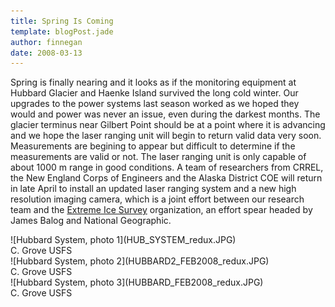 ```yaml
---
title: Spring Is Coming
template: blogPost.jade
author: finnegan
date: 2008-03-13
---
```


Spring is finally nearing and it looks as if the monitoring equipment at Hubbard Glacier and Haenke Island survived the long cold winter.
Our upgrades to the power systems last season worked as we hoped they would and power was never an issue, even during the darkest months.
The glacier terminus near Gilbert Point should be at a point where it is advancing and we hope the laser ranging unit will begin to return valid data very soon.
Measurements are begining to appear but difficult to determine if the measurements are valid or not.
The laser ranging unit is only capable of about 1000 m range in good conditions.
A team of researchers from CRREL, the New England Corps of Engineers and the Alaska District COE will return in late April to install an updated laser ranging system and a new high resolution imaging camera, which is a joint effort between our research team and the [Extreme Ice Survey](http://www.extremeicesurvey.org/) organization, an effort spear headed by James Balog and National Geographic.

<span class="more"></span>

<div class="row">
  <div class="col-md-6 col-md-offset-3">
  <div class="thumbnail">
    ![Hubbard System, photo 1](HUB_SYSTEM_redux.JPG)
    <div class="caption">
      C. Grove USFS
    </div>
  </div>
  </div>
</div>

<div class="row">
  <div class="col-md-6 col-md-offset-3">
  <div class="thumbnail">
    ![Hubbard System, photo 2](HUBBARD2_FEB2008_redux.JPG)
    <div class="caption">
      C. Grove USFS
    </div>
  </div>
  </div>
</div>

<div class="row">
  <div class="col-md-6 col-md-offset-3">
  <div class="thumbnail">
    ![Hubbard System, photo 3](HUBBARD_FEB2008_redux.JPG)
    <div class="caption">
      C. Grove USFS 
    </div>
  </div>
  </div>
</div>
